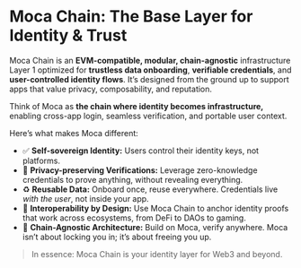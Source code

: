 # Moca Chain: The Base Layer for Identity & Trust

Moca Chain is an **EVM-compatible, modular, chain-agnostic** infrastructure Layer 1 optimized for **trustless data onboarding**, **verifiable credentials**, and **user-controlled identity flows**. It’s designed from the ground up to support apps that value privacy, composability, and reputation.

Think of Moca as **the chain where identity becomes infrastructure,** enabling cross-app login, seamless verification, and portable user context.

Here’s what makes Moca different:

* ✅ **Self-sovereign Identity:** Users control their identity keys, not platforms.
* 🔐 **Privacy-preserving Verifications:** Leverage zero-knowledge credentials to prove anything, without revealing everything.
* ♻️ **Reusable Data:** Onboard once, reuse everywhere. Credentials live _with the user_, not inside your app.
* 🧬 **Interoperability by Design:** Use Moca Chain to anchor identity proofs that work across ecosystems, from DeFi to DAOs to gaming.
* 🚀 **Chain-Agnostic Architecture:** Build on Moca, verify anywhere. Moca isn’t about locking you in; it’s about freeing you up.

> In essence: Moca Chain is your identity layer for Web3 and beyond.

